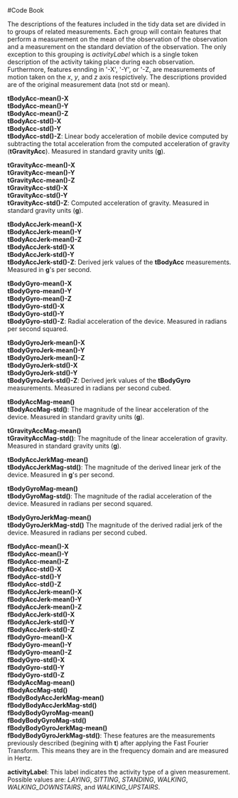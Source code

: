 #Code Book

The descriptions of the features included in the tidy data set are divided in to groups of related measurements. Each group will contain features that perform a measurement on the mean of the observation of the observation and a measurement on the standard deviation of the observation. The only exception to this grouping is *activityLabel* which is a single token description of the activity taking place during each observation. Furthermore, features ennding in '-X', '-Y', or '-Z, are measurements of motion taken on the *x*, *y*, and *z* axis respictively. The descriptions provided are of the original measurement data (not std or mean).

**tBodyAcc-mean()-X**  
**tBodyAcc-mean()-Y**  
**tBodyAcc-mean()-Z**  
**tBodyAcc-std()-X**  
**tBodyAcc-std()-Y**  
**tBodyAcc-std()-Z**: Linear body acceleration of mobile device computed by subtracting the total acceleration from the computed acceleration of gravity (**tGravityAcc**). Measured in standard gravity units (**g**).  

**tGravityAcc-mean()-X**  
**tGravityAcc-mean()-Y**  
**tGravityAcc-mean()-Z**  
**tGravityAcc-std()-X**  
**tGravityAcc-std()-Y**  
**tGravityAcc-std()-Z**: Computed acceleration of gravity. Measured in standard gravity units (**g**).  

**tBodyAccJerk-mean()-X**  
**tBodyAccJerk-mean()-Y**  
**tBodyAccJerk-mean()-Z**  
**tBodyAccJerk-std()-X**  
**tBodyAccJerk-std()-Y**  
**tBodyAccJerk-std()-Z**: Derived jerk values of the **tBodyAcc** measurements. Measured in **g**'s per second.  

**tBodyGyro-mean()-X**  
**tBodyGyro-mean()-Y**  
**tBodyGyro-mean()-Z**  
**tBodyGyro-std()-X**  
**tBodyGyro-std()-Y**  
**tBodyGyro-std()-Z**: Radial acceleration of the device. Measured in radians per second squared.  

**tBodyGyroJerk-mean()-X**  
**tBodyGyroJerk-mean()-Y**  
**tBodyGyroJerk-mean()-Z**  
**tBodyGyroJerk-std()-X**  
**tBodyGyroJerk-std()-Y**  
**tBodyGyroJerk-std()-Z**: Derived jerk values of the **tBodyGyro** measurements. Measured in radians per second cubed.

**tBodyAccMag-mean()**  
**tBodyAccMag-std()**: The magnitude of the linear acceleration of the device. Measured in standard gravity units (**g**).  

**tGravityAccMag-mean()**  
**tGravityAccMag-std()**: The magnitude of the linear acceleration of gravity. Measured in standard gravity units (**g**).   

**tBodyAccJerkMag-mean()**  
**tBodyAccJerkMag-std()**: The magnitude of the derived linear jerk of the device. Measured in **g**'s per second.  

**tBodyGyroMag-mean()**  
**tBodyGyroMag-std()**: The magnitude of the radial acceleration of the device. Measured in radians per second squared.   

**tBodyGyroJerkMag-mean()**  
**tBodyGyroJerkMag-std()**  The magnitude of the derived radial jerk of the device. Measured in radians per second cubed.

**fBodyAcc-mean()-X**  
**fBodyAcc-mean()-Y**  
**fBodyAcc-mean()-Z**  
**fBodyAcc-std()-X**  
**fBodyAcc-std()-Y**  
**fBodyAcc-std()-Z**  
**fBodyAccJerk-mean()-X**  
**fBodyAccJerk-mean()-Y**  
**fBodyAccJerk-mean()-Z**  
**fBodyAccJerk-std()-X**  
**fBodyAccJerk-std()-Y**  
**fBodyAccJerk-std()-Z**  
**fBodyGyro-mean()-X**  
**fBodyGyro-mean()-Y**  
**fBodyGyro-mean()-Z**  
**fBodyGyro-std()-X**  
**fBodyGyro-std()-Y**  
**fBodyGyro-std()-Z**  
**fBodyAccMag-mean()**  
**fBodyAccMag-std()**  
**fBodyBodyAccJerkMag-mean()**  
**fBodyBodyAccJerkMag-std()**  
**fBodyBodyGyroMag-mean()**  
**fBodyBodyGyroMag-std()**  
**fBodyBodyGyroJerkMag-mean()**  
**fBodyBodyGyroJerkMag-std()**: These features are the measurements previously described (begining with **t**) after applying the Fast Fourier Transform. This means they are in the frequency domain and are measured in Hertz. 

**activityLabel**: 
This label indicates the activity type of a given measurement. Possible values are: *LAYING*, *SITTING*, *STANDING*, *WALKING*, *WALKING_DOWNSTAIRS*, and *WALKING_UPSTAIRS*.
 
